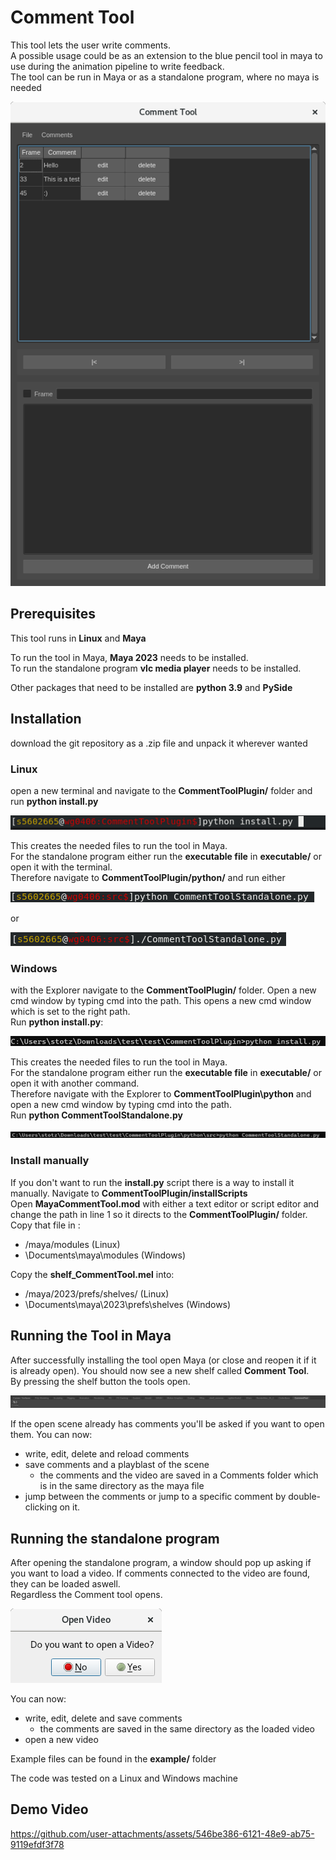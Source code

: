 # Comment Tool 

This tool lets 
the user write comments. \
A possible usage could be as an extension to the blue pencil tool in maya to use during the animation pipeline to write feedback. \
The tool can be run in Maya or as a standalone program, where no maya is needed

![img_12.png](images%2Fimg_12.png)
## Prerequisites

This tool runs in **Linux** and **Maya**

To run the tool in Maya, **Maya 2023** needs to be installed. \
To run the standalone program **vlc media player** needs to be installed.

Other packages that need to be installed are **python 3.9** and **PySide**

## Installation

download the git repository as a .zip file and unpack it wherever wanted

### Linux

open a new terminal and navigate to the **CommentToolPlugin/** folder and run **python install.py**

![img.png](images%2Fimg.png)

This creates the needed files to run the tool in Maya. \
For the standalone program either run the **executable file** in **executable/** or open it with the terminal.  \
Therefore navigate to **CommentToolPlugin/python/** and run either 

![img_2.png](images%2Fimg_2.png)

or 

![img_3.png](images%2Fimg_3.png)

### Windows

with the Explorer navigate to the **CommentToolPlugin/** folder. Open a new cmd window by typing cmd into the path. This opens a new cmd window which is set to the right path. \
Run **python install.py**:

![img_7.png](images%2Fimg_7.png)

This creates the needed files to run the tool in Maya. \
For the standalone program either run the **executable file** in **executable/** or open it with another command.  \
Therefore navigate with the Explorer to **CommentToolPlugin\python** and open a new cmd window by typing cmd into the path. \
Run **python CommentToolStandalone.py**

![img_8.png](images%2Fimg_8.png)

### Install manually

If you don't want to run the **install.py** script there is a way to install it manually. Navigate to **CommentToolPlugin/installScripts** \
Open **MayaCommentTool.mod** with either a text editor or script editor and change the path in line 1 so it directs to the **CommentToolPlugin/** folder. \
Copy that file in :
* /maya/modules (Linux)
* \Documents\maya\modules (Windows)

Copy the **shelf_CommentTool.mel** into:
* /maya/2023/prefs/shelves/ (Linux)
* \Documents\maya\2023\prefs\shelves (Windows)

## Running the Tool in Maya

After successfully installing the tool open Maya (or close and reopen it if it is already open). You should now see a new shelf called **Comment Tool**. \
By pressing the shelf button the tools open. 

![img_9.png](images%2Fimg_9.png)

If the open scene already has comments you'll be asked if you want to open them.
You can now:
* write, edit, delete and reload comments
* save comments and a playblast of the scene
  * the comments and the video are saved in a Comments folder which is in the same directory as the maya file
* jump between the comments or jump to a specific comment by double-clicking on it. 

## Running the standalone program

After opening the standalone program, a window should pop up asking if you want to load a video. If comments connected to the video are found, they can be loaded aswell. \
Regardless the Comment tool opens. 

![img_11.png](images%2Fimg_11.png)

You can now:
* write, edit, delete and save comments
  * the comments are saved in the same directory as the loaded video
* open a new video

Example files can be found in the **example/** folder

The code was tested on a Linux and Windows machine

## Demo Video

https://github.com/user-attachments/assets/546be386-6121-48e9-ab75-9119efdf3f78


